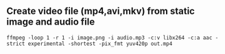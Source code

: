 ## Create video file (mp4,avi,mkv) from static image and audio file
`
ffmpeg -loop 1 -r 1 -i image.png -i audio.mp3 -c:v libx264 -c:a aac -strict experimental -shortest -pix_fmt yuv420p out.mp4
`
